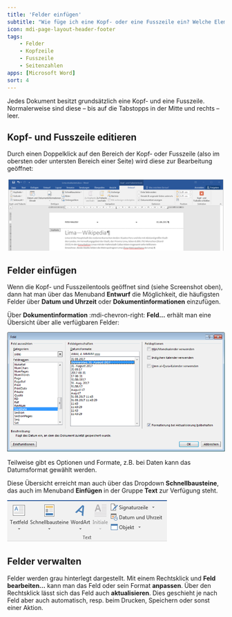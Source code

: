 ```yaml
---
title: 'Felder einfügen'
subtitle: "Wie füge ich eine Kopf- oder eine Fusszeile ein? Welche Elemente stehen zur Verfügung?"
icon: mdi-page-layout-header-footer
tags:
    - Felder
    - Kopfzeile
    - Fusszeile
    - Seitenzahlen
apps: [Microsoft Word]
sort: 4
---
```




Jedes Dokument besitzt grundsätzlich eine Kopf- und eine Fusszeile. Normalerweise sind diese – bis auf die Tabstopps in der Mitte und rechts – leer.

## Kopf- und Fusszeile editieren
Durch einen Doppelklick auf den Bereich der Kopf- oder Fusszeile (also im obersten oder untersten Bereich einer Seite) wird diese zur Bearbeitung geöffnet:

![Kopfzeile bearbeiten](./images/kopfzeile-bearbeiten.ms.png)


## Felder einfügen
Wenn die Kopf- und Fusszeilentools geöffnet sind (siehe Screenshot oben), dann hat man über das Menuband __Entwurf__ die Möglichkeit, die häufigsten Felder über __Datum und Uhrzeit__ oder __Dokumentinformationen__ einzufügen.

Über __Dokumentinformation__ :mdi-chevron-right: __Feld…__ erhält man eine Übersicht über alle verfügbaren Felder:

![Felder einfügen](./images/felder-einfuegen.ms.png)

Teilweise gibt es Optionen und Formate, z.B. bei Daten kann das Datumsformat gewählt werden.

Diese Übersicht erreicht man auch über das Dropdown __Schnellbausteine__, das auch im Menuband __Einfügen__ in der Gruppe __Text__ zur Verfügung steht.

![Schnellbaustein](./images/einfuegen-text-feld.ms.png)

## Felder verwalten
Felder werden grau hinterlegt dargestellt. Mit einem Rechtsklick und __Feld bearbeiten…__ kann man das Feld oder sein Format **anpassen**. Über den Rechtsklick lässt sich das Feld auch **aktualisieren**. Dies geschieht je nach Feld aber auch automatisch, resp. beim Drucken, Speichern oder sonst einer Aktion.
